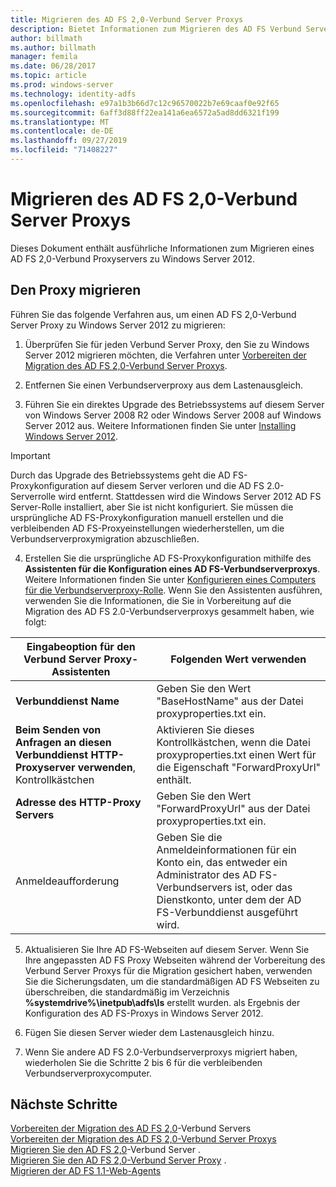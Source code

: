```yaml
---
title: Migrieren des AD FS 2,0-Verbund Server Proxys
description: Bietet Informationen zum Migrieren des AD FS Verbund Server Proxys zu Windows Server 2012.
author: billmath
ms.author: billmath
manager: femila
ms.date: 06/28/2017
ms.topic: article
ms.prod: windows-server
ms.technology: identity-adfs
ms.openlocfilehash: e97a1b3b66d7c12c96570022b7e69caaf0e92f65
ms.sourcegitcommit: 6aff3d88ff22ea141a6ea6572a5ad8dd6321f199
ms.translationtype: MT
ms.contentlocale: de-DE
ms.lasthandoff: 09/27/2019
ms.locfileid: "71408227"
---
```

# <a name="migrate-the-ad-fs-20-federation-server-proxy"></a>Migrieren des AD FS 2,0-Verbund Server Proxys
Dieses Dokument enthält ausführliche Informationen zum Migrieren eines AD FS 2,0-Verbund Proxyservers zu Windows Server 2012.

## <a name="migrate-the-proxy"></a>Den Proxy migrieren

Führen Sie das folgende Verfahren aus, um einen AD FS 2,0-Verbund Server Proxy zu Windows Server 2012 zu migrieren:  
  
1.  Überprüfen Sie für jeden Verbund Server Proxy, den Sie zu Windows Server 2012 migrieren möchten, die Verfahren unter [Vorbereiten der Migration des AD FS 2,0-Verbund Server Proxys](prepare-to-migrate-ad-fs-fed-proxy.md).  
  
2.  Entfernen Sie einen Verbundserverproxy aus dem Lastenausgleich.  
  
3.  Führen Sie ein direktes Upgrade des Betriebssystems auf diesem Server von Windows Server 2008 R2 oder Windows Server 2008 auf Windows Server 2012 aus. Weitere Informationen finden Sie unter [Installing Windows Server 2012](https://technet.microsoft.com/library/jj134246.aspx).  
  
> [!IMPORTANT]
>  Durch das Upgrade des Betriebssystems geht die AD FS-Proxykonfiguration auf diesem Server verloren und die AD FS 2.0-Serverrolle wird entfernt. Stattdessen wird die Windows Server 2012 AD FS Server-Rolle installiert, aber Sie ist nicht konfiguriert. Sie müssen die ursprüngliche AD FS-Proxykonfiguration manuell erstellen und die verbleibenden AD FS-Proxyeinstellungen wiederherstellen, um die Verbundserverproxymigration abzuschließen.  
  
4. Erstellen Sie die ursprüngliche AD FS-Proxykonfiguration mithilfe des **Assistenten für die Konfiguration eines AD FS-Verbundserverproxys**. Weitere Informationen finden Sie unter [Konfigurieren eines Computers für die Verbundserverproxy-Rolle](configure-a-computer-for-the-federation-server-proxy-role.md). Wenn Sie den Assistenten ausführen, verwenden Sie die Informationen, die Sie in Vorbereitung auf die Migration des AD FS 2.0-Verbundserverproxys gesammelt haben, wie folgt:  
  
 
|**Eingabeoption für den Verbund Server Proxy-Assistenten**|**Folgenden Wert verwenden**|
|-----|-----|  
|**Verbunddienst Name**|Geben Sie den Wert "BaseHostName" aus der Datei proxyproperties.txt ein.|  
|**Beim Senden von Anfragen an diesen Verbunddienst HTTP-Proxyserver verwenden**, Kontrollkästchen|Aktivieren Sie dieses Kontrollkästchen, wenn die Datei proxyproperties.txt einen Wert für die Eigenschaft "ForwardProxyUrl" enthält.|  
|**Adresse des HTTP-Proxy Servers**|Geben Sie den Wert "ForwardProxyUrl" aus der Datei proxyproperties.txt ein.|  
|Anmeldeaufforderung|Geben Sie die Anmeldeinformationen für ein Konto ein, das entweder ein Administrator des AD FS-Verbundservers ist, oder das Dienstkonto, unter dem der AD FS-Verbunddienst ausgeführt wird.|  
  
5. Aktualisieren Sie Ihre AD FS-Webseiten auf diesem Server. Wenn Sie Ihre angepassten AD FS Proxy Webseiten während der Vorbereitung des Verbund Server Proxys für die Migration gesichert haben, verwenden Sie die Sicherungsdaten, um die standardmäßigen AD FS Webseiten zu überschreiben, die standardmäßig im Verzeichnis **%systemdrive%\inetpub\adfs\ls** erstellt wurden. als Ergebnis der Konfiguration des AD FS-Proxys in Windows Server 2012.  
  
6. Fügen Sie diesen Server wieder dem Lastenausgleich hinzu.  
  
7. Wenn Sie andere AD FS 2.0-Verbundserverproxys migriert haben, wiederholen Sie die Schritte 2 bis 6 für die verbleibenden Verbundserverproxycomputer.  
  
  
## <a name="next-steps"></a>Nächste Schritte
 [Vorbereiten der Migration des AD FS 2,0](prepare-to-migrate-ad-fs-fed-server.md)-Verbund Servers    
 [Vorbereiten der Migration des AD FS 2,0-Verbund Server Proxys](prepare-to-migrate-ad-fs-fed-proxy.md)   
 [Migrieren Sie den AD FS 2,0](migrate-the-ad-fs-fed-server.md)-Verbund Server  .  
 [Migrieren Sie den AD FS 2,0-Verbund Server Proxy](migrate-the-ad-fs-2-fed-server-proxy.md) .  
 [Migrieren der AD FS 1.1-Web-Agents](migrate-the-ad-fs-web-agent.md)